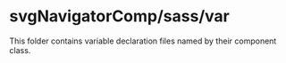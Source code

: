 # svgNavigatorComp/sass/var

This folder contains variable declaration files named by their component class.
